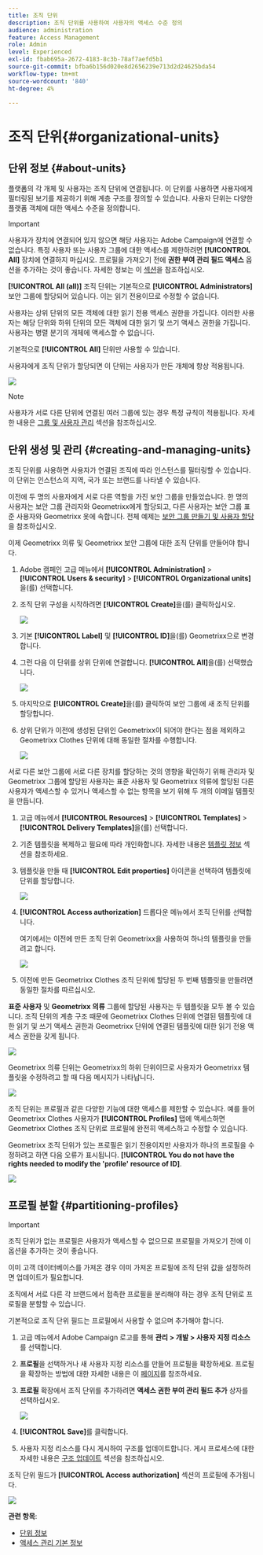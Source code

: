 ```yaml
---
title: 조직 단위
description: 조직 단위를 사용하여 사용자의 액세스 수준 정의
audience: administration
feature: Access Management
role: Admin
level: Experienced
exl-id: fbab695a-2672-4183-8c3b-78af7aefd5b1
source-git-commit: bfba6b156d020e8d2656239e713d2d24625bda54
workflow-type: tm+mt
source-wordcount: '840'
ht-degree: 4%

---
```


# 조직 단위{#organizational-units}

## 단위 정보 {#about-units}

플랫폼의 각 개체 및 사용자는 조직 단위에 연결됩니다. 이 단위를 사용하면 사용자에게 필터링된 보기를 제공하기 위해 계층 구조를 정의할 수 있습니다. 사용자 단위는 다양한 플랫폼 객체에 대한 액세스 수준을 정의합니다.

>[!IMPORTANT]
>
>사용자가 장치에 연결되어 있지 않으면 해당 사용자는 Adobe Campaign에 연결할 수 없습니다. 특정 사용자 또는 사용자 그룹에 대한 액세스를 제한하려면 **[!UICONTROL All]** 장치에 연결하지 마십시오. 프로필을 가져오기 전에 **권한 부여 관리 필드 액세스** 옵션을 추가하는 것이 좋습니다. 자세한 정보는 이 [섹션](../../administration/using/organizational-units.md#partitioning-profiles)을 참조하십시오.
>
>**[!UICONTROL All (all)]** 조직 단위는 기본적으로 **[!UICONTROL Administrators]** 보안 그룹에 할당되어 있습니다. 이는 읽기 전용이므로 수정할 수 없습니다.

사용자는 상위 단위의 모든 객체에 대한 읽기 전용 액세스 권한을 가집니다. 이러한 사용자는 해당 단위와 하위 단위의 모든 객체에 대한 읽기 및 쓰기 액세스 권한을 가집니다. 사용자는 병렬 분기의 개체에 액세스할 수 없습니다.

기본적으로 **[!UICONTROL All]** 단위만 사용할 수 있습니다.

사용자에게 조직 단위가 할당되면 이 단위는 사용자가 만든 개체에 항상 적용됩니다.

![](assets/user_management_2.png)

>[!NOTE]
>
>사용자가 서로 다른 단위에 연결된 여러 그룹에 있는 경우 특정 규칙이 적용됩니다. 자세한 내용은 [그룹 및 사용자 관리](../../administration/using/managing-groups-and-users.md) 섹션을 참조하십시오.

## 단위 생성 및 관리 {#creating-and-managing-units}

조직 단위를 사용하면 사용자가 연결된 조직에 따라 인스턴스를 필터링할 수 있습니다. 이 단위는 인스턴스의 지역, 국가 또는 브랜드를 나타낼 수 있습니다.

이전에 두 명의 사용자에게 서로 다른 역할을 가진 보안 그룹을 만들었습니다. 한 명의 사용자는 보안 그룹 관리자와 Geometrixx에게 할당되고, 다른 사용자는 보안 그룹 표준 사용자와 Geometrixx 옷에 속합니다. 전체 예제는 [보안 그룹 만들기 및 사용자 할당](../../administration/using/managing-groups-and-users.md#creating-a-security-group-and-assigning-users)을 참조하십시오.

이제 Geometrixx 의류 및 Geometrixx 보안 그룹에 대한 조직 단위를 만들어야 합니다.

1. Adobe 캠페인 고급 메뉴에서 **[!UICONTROL Administration]** > **[!UICONTROL Users & security]** > **[!UICONTROL Organizational units]**&#x200B;을(를) 선택합니다.
1. 조직 단위 구성을 시작하려면 **[!UICONTROL Create]**&#x200B;을(를) 클릭하십시오.

   ![](assets/manage_units_1.png)

1. 기본 **[!UICONTROL Label]** 및 **[!UICONTROL ID]**&#x200B;을(를) Geometrixx으로 변경합니다.
1. 그런 다음 이 단위를 상위 단위에 연결합니다. **[!UICONTROL All]**&#x200B;을(를) 선택했습니다.

   ![](assets/manage_units_2.png)

1. 마지막으로 **[!UICONTROL Create]**&#x200B;을(를) 클릭하여 보안 그룹에 새 조직 단위를 할당합니다.
1. 상위 단위가 이전에 생성된 단위인 Geometrixx이 되어야 한다는 점을 제외하고 Geometrixx Clothes 단위에 대해 동일한 절차를 수행합니다.

   ![](assets/manage_units_3.png)

서로 다른 보안 그룹에 서로 다른 장치를 할당하는 것의 영향을 확인하기 위해 관리자 및 Geometrixx 그룹에 할당된 사용자는 표준 사용자 및 Geometrixx 의류에 할당된 다른 사용자가 액세스할 수 있거나 액세스할 수 없는 항목을 보기 위해 두 개의 이메일 템플릿을 만듭니다.

1. 고급 메뉴에서 **[!UICONTROL Resources]** > **[!UICONTROL Templates]** > **[!UICONTROL Delivery Templates]**&#x200B;을(를) 선택합니다.
1. 기존 템플릿을 복제하고 필요에 따라 개인화합니다. 자세한 내용은 [템플릿 정보](../../start/using/marketing-activity-templates.md) 섹션을 참조하세요.
1. 템플릿을 만들 때 **[!UICONTROL Edit properties]** 아이콘을 선택하여 템플릿에 단위를 할당합니다.

   ![](assets/manage_units_6.png)

1. **[!UICONTROL Access authorization]** 드롭다운 메뉴에서 조직 단위를 선택합니다.

   여기에서는 이전에 만든 조직 단위 Geometrixx을 사용하여 하나의 템플릿을 만들려고 합니다.

   ![](assets/manage_units_5.png)

1. 이전에 만든 Geometrixx Clothes 조직 단위에 할당된 두 번째 템플릿을 만들려면 동일한 절차를 따르십시오.

**표준 사용자** 및 **Geometrixx 의류** 그룹에 할당된 사용자는 두 템플릿을 모두 볼 수 있습니다. 조직 단위의 계층 구조 때문에 Geometrixx Clothes 단위에 연결된 템플릿에 대한 읽기 및 쓰기 액세스 권한과 Geometrixx 단위에 연결된 템플릿에 대한 읽기 전용 액세스 권한을 갖게 됩니다.

![](assets/manage_units_7.png)

Geometrixx 의류 단위는 Geometrixx의 하위 단위이므로 사용자가 Geometrixx 템플릿을 수정하려고 할 때 다음 메시지가 나타납니다.

![](assets/manage_units_8.png)

조직 단위는 프로필과 같은 다양한 기능에 대한 액세스를 제한할 수 있습니다. 예를 들어 Geometrixx Clothes 사용자가 **[!UICONTROL Profiles]** 탭에 액세스하면 Geometrixx Clothes 조직 단위로 프로필에 완전히 액세스하고 수정할 수 있습니다.

Geometrixx 조직 단위가 있는 프로필은 읽기 전용이지만 사용자가 하나의 프로필을 수정하려고 하면 다음 오류가 표시됩니다. **[!UICONTROL You do not have the rights needed to modify the 'profile' resource of ID]**.

![](assets/manage_units_10.png)

## 프로필 분할 {#partitioning-profiles}

>[!IMPORTANT]
>
>조직 단위가 없는 프로필은 사용자가 액세스할 수 없으므로 프로필을 가져오기 전에 이 옵션을 추가하는 것이 좋습니다.
>
>이미 고객 데이터베이스를 가져온 경우 이미 가져온 프로필에 조직 단위 값을 설정하려면 업데이트가 필요합니다.

조직에서 서로 다른 각 브랜드에서 접촉한 프로필을 분리해야 하는 경우 조직 단위로 프로필을 분할할 수 있습니다.

기본적으로 조직 단위 필드는 프로필에서 사용할 수 없으며 추가해야 합니다.

1. 고급 메뉴에서 Adobe Campaign 로고를 통해 **관리 > 개발 > 사용자 지정 리소스**&#x200B;를 선택합니다.
1. **프로필**&#x200B;을 선택하거나 새 사용자 지정 리소스를 만들어 프로필을 확장하세요. 프로필을 확장하는 방법에 대한 자세한 내용은 이 [페이지](../../developing/using/extending-the-profile-resource-with-a-new-field.md#step-1--extend-the-profile-resource)를 참조하세요.
1. **프로필** 확장에서 조직 단위를 추가하려면 **액세스 권한 부여 관리 필드 추가** 상자를 선택하십시오.

   ![](assets/user_management_9.png)

1. **[!UICONTROL Save]**&#x200B;를 클릭합니다.
1. 사용자 지정 리소스를 다시 게시하여 구조를 업데이트합니다. 게시 프로세스에 대한 자세한 내용은 [구조 업데이트](../../developing/using/updating-the-database-structure.md) 섹션을 참조하십시오.

조직 단위 필드가 **[!UICONTROL Access authorization]** 섹션의 프로필에 추가됩니다.

![](assets/user_management_10.png)

**관련 항목**:

* [단위 정보](../../administration/using/organizational-units.md#about-units)
* [액세스 관리 기본 정보](../../administration/using/about-access-management.md)
